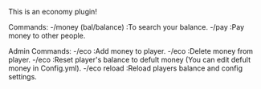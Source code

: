 This is an economy plugin!

Commands:
-/money (bal/balance) :To search your balance.
-/pay <player> <amount> :Pay money to other people.

Admin Commands:
-/eco <add> <player> <amount> :Add money to player.
-/eco <remove> <player> <amount> :Delete money from player.
-/eco <reset> <player> :Reset player's balance to defult money (You can edit defult money in Config.yml).
-/eco reload :Reload players balance and config settings.
